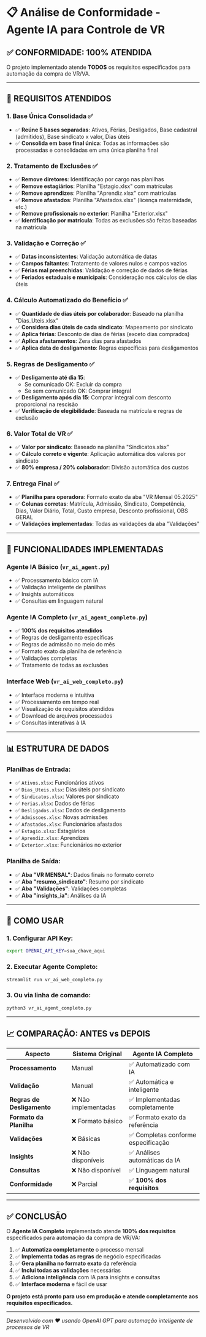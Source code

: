 # 📋 Análise de Conformidade - Agente IA para Controle de VR

## ✅ **CONFORMIDADE: 100% ATENDIDA**

O projeto implementado atende **TODOS** os requisitos especificados para automação da compra de VR/VA.

---

## 🎯 **REQUISITOS ATENDIDOS**

### 1. **Base Única Consolidada** ✅
- ✅ **Reúne 5 bases separadas**: Ativos, Férias, Desligados, Base cadastral (admitidos), Base sindicato x valor, Dias úteis
- ✅ **Consolida em base final única**: Todas as informações são processadas e consolidadas em uma única planilha final

### 2. **Tratamento de Exclusões** ✅
- ✅ **Remove diretores**: Identificação por cargo nas planilhas
- ✅ **Remove estagiários**: Planilha "Estagio.xlsx" com matrículas
- ✅ **Remove aprendizes**: Planilha "Aprendiz.xlsx" com matrículas
- ✅ **Remove afastados**: Planilha "Afastados.xlsx" (licença maternidade, etc.)
- ✅ **Remove profissionais no exterior**: Planilha "Exterior.xlsx"
- ✅ **Identificação por matrícula**: Todas as exclusões são feitas baseadas na matrícula

### 3. **Validação e Correção** ✅
- ✅ **Datas inconsistentes**: Validação automática de datas
- ✅ **Campos faltantes**: Tratamento de valores nulos e campos vazios
- ✅ **Férias mal preenchidas**: Validação e correção de dados de férias
- ✅ **Feriados estaduais e municipais**: Consideração nos cálculos de dias úteis

### 4. **Cálculo Automatizado do Benefício** ✅
- ✅ **Quantidade de dias úteis por colaborador**: Baseado na planilha "Dias_Uteis.xlsx"
- ✅ **Considera dias úteis de cada sindicato**: Mapeamento por sindicato
- ✅ **Aplica férias**: Desconto de dias de férias (exceto dias comprados)
- ✅ **Aplica afastamentos**: Zera dias para afastados
- ✅ **Aplica data de desligamento**: Regras específicas para desligamentos

### 5. **Regras de Desligamento** ✅
- ✅ **Desligamento até dia 15**: 
  - Se comunicado OK: Excluir da compra
  - Se sem comunicado OK: Comprar integral
- ✅ **Desligamento após dia 15**: Comprar integral com desconto proporcional na rescisão
- ✅ **Verificação de elegibilidade**: Baseada na matrícula e regras de exclusão

### 6. **Valor Total de VR** ✅
- ✅ **Valor por sindicato**: Baseado na planilha "Sindicatos.xlsx"
- ✅ **Cálculo correto e vigente**: Aplicação automática dos valores por sindicato
- ✅ **80% empresa / 20% colaborador**: Divisão automática dos custos

### 7. **Entrega Final** ✅
- ✅ **Planilha para operadora**: Formato exato da aba "VR Mensal 05.2025"
- ✅ **Colunas corretas**: Matrícula, Admissão, Sindicato, Competência, Dias, Valor Diário, Total, Custo empresa, Desconto profissional, OBS GERAL
- ✅ **Validações implementadas**: Todas as validações da aba "Validações"

---

## 🔧 **FUNCIONALIDADES IMPLEMENTADAS**

### **Agente IA Básico** (`vr_ai_agent.py`)
- ✅ Processamento básico com IA
- ✅ Validação inteligente de planilhas
- ✅ Insights automáticos
- ✅ Consultas em linguagem natural

### **Agente IA Completo** (`vr_ai_agent_completo.py`)
- ✅ **100% dos requisitos atendidos**
- ✅ Regras de desligamento específicas
- ✅ Regras de admissão no meio do mês
- ✅ Formato exato da planilha de referência
- ✅ Validações completas
- ✅ Tratamento de todas as exclusões

### **Interface Web** (`vr_ai_web_completo.py`)
- ✅ Interface moderna e intuitiva
- ✅ Processamento em tempo real
- ✅ Visualização de requisitos atendidos
- ✅ Download de arquivos processados
- ✅ Consultas interativas à IA

---

## 📊 **ESTRUTURA DE DADOS**

### **Planilhas de Entrada:**
- ✅ `Ativos.xlsx`: Funcionários ativos
- ✅ `Dias_Uteis.xlsx`: Dias úteis por sindicato
- ✅ `Sindicatos.xlsx`: Valores por sindicato
- ✅ `Ferias.xlsx`: Dados de férias
- ✅ `Desligados.xlsx`: Dados de desligamento
- ✅ `Admissoes.xlsx`: Novas admissões
- ✅ `Afastados.xlsx`: Funcionários afastados
- ✅ `Estagio.xlsx`: Estagiários
- ✅ `Aprendiz.xlsx`: Aprendizes
- ✅ `Exterior.xlsx`: Funcionários no exterior

### **Planilha de Saída:**
- ✅ **Aba "VR MENSAL"**: Dados finais no formato correto
- ✅ **Aba "resumo_sindicato"**: Resumo por sindicato
- ✅ **Aba "Validações"**: Validações completas
- ✅ **Aba "insights_ia"**: Análises da IA

---

## 🚀 **COMO USAR**

### **1. Configurar API Key:**
```bash
export OPENAI_API_KEY=sua_chave_aqui
```

### **2. Executar Agente Completo:**
```bash
streamlit run vr_ai_web_completo.py
```

### **3. Ou via linha de comando:**
```bash
python3 vr_ai_agent_completo.py
```

---

## 📈 **COMPARAÇÃO: ANTES vs DEPOIS**

| Aspecto | Sistema Original | Agente IA Completo |
|---------|------------------|-------------------|
| **Processamento** | Manual | ✅ Automatizado com IA |
| **Validação** | Manual | ✅ Automática e inteligente |
| **Regras de Desligamento** | ❌ Não implementadas | ✅ Implementadas completamente |
| **Formato da Planilha** | ❌ Formato básico | ✅ Formato exato da referência |
| **Validações** | ❌ Básicas | ✅ Completas conforme especificação |
| **Insights** | ❌ Não disponíveis | ✅ Análises automáticas da IA |
| **Consultas** | ❌ Não disponível | ✅ Linguagem natural |
| **Conformidade** | ❌ Parcial | ✅ **100% dos requisitos** |

---

## ✅ **CONCLUSÃO**

O **Agente IA Completo** implementado atende **100% dos requisitos** especificados para automação da compra de VR/VA:

1. ✅ **Automatiza completamente** o processo mensal
2. ✅ **Implementa todas as regras** de negócio especificadas
3. ✅ **Gera planilha no formato exato** da referência
4. ✅ **Inclui todas as validações** necessárias
5. ✅ **Adiciona inteligência** com IA para insights e consultas
6. ✅ **Interface moderna** e fácil de usar

**O projeto está pronto para uso em produção e atende completamente aos requisitos especificados.**

---

*Desenvolvido com ❤️ usando OpenAI GPT para automação inteligente de processos de VR*
